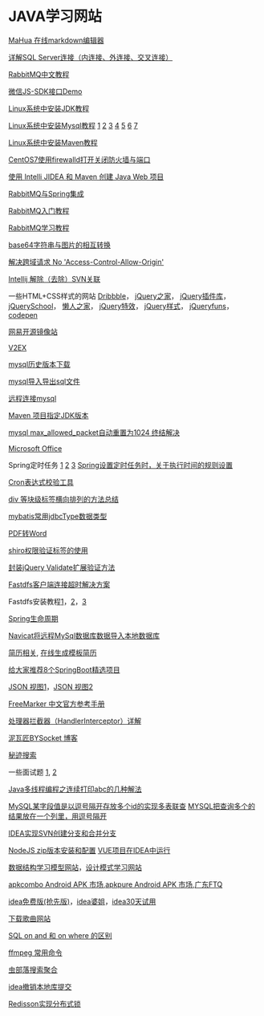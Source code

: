 # JAVA学习网站 #

[MaHua 在线markdown编辑器](http://mahua.jser.me/)

[详解SQL Server连接（内连接、外连接、交叉连接）](http://blog.csdn.net/jiuqiyuliang/article/details/10474221)

[RabbitMQ中文教程](http://www.cnblogs.com/LipeiNet/p/5973061.html)

[微信JS-SDK接口Demo](http://qydev.weixin.qq.com/wiki/index.php?title=%E5%BE%AE%E4%BF%A1JS-SDK%E6%8E%A5%E5%8F%A3)

[Linux系统中安装JDK教程](https://www.cnblogs.com/h--d/p/5071643.html)

[Linux系统中安装Mysql教程](https://www.cnblogs.com/lunatic-cto/p/6123490.html)
[1](http://www.jb51.net/article/91754.htm)
[2](http://blog.csdn.net/coroutines/article/details/7715621)
[3](http://www.jb51.net/article/108752.htm)
[4](http://blog.sina.com.cn/s/blog_694864e60102vaij.html)
[5](http://blog.csdn.net/songmao3145/article/details/77676402)
[6](https://www.cnblogs.com/java-wgm/p/6264767.html)
[7](http://blog.csdn.net/my2010sam/article/details/18664443)

[Linux系统中安装Maven教程](http://blog.csdn.net/jay_1989/article/details/52710189)

[CentOS7使用firewalld打开关闭防火墙与端口](https://www.cnblogs.com/moxiaoan/p/5683743.html)

[使用 Intelli JIDEA 和 Maven 创建 Java Web 项目](http://blog.csdn.net/myarrow/article/details/50824793)

[RabbitMQ与Spring集成](http://blog.csdn.net/JaCman/article/details/50261915)

[RabbitMQ入门教程](http://blog.csdn.net/column/details/18247.html)

[RabbitMQ学习教程](http://blog.csdn.net/column/details/slimina-rabbitmq.html)

[base64字符串与图片的相互转换](http://blog.csdn.net/qq20004604/article/details/72824147)

[解决跨域请求 No 'Access-Control-Allow-Origin'](http://www.jsjtt.com/java/JavaWebkaifa/130.html)

[Intellij 解除（去除）SVN关联](blog.csdn.net/wo541075754/article/details/49659597)

一些HTML+CSS样式的网站
[Dribbble](https://dribbble.com/)，
[jQuery之家](http://www.htmleaf.com/)，
[jQuery插件库](http://www.jq22.com/)，
[jQuerySchool](http://www.jq-school.com/)，
[懒人之家](http://www.lanrenzhijia.com/)，
[jQuery特效](http://www.huiyi8.com/jiaoben/)，
[jQuery样式](https://www.w3cplus.com/)，
[jQueryfuns](http://www.jqueryfuns.com/)，
[codepen](https://codepen.io/)

[网易开源镜像站](http://mirrors.163.com/)

[V2EX](https://www.v2ex.com/)

[mysql历史版本下载](https://downloads.mysql.com/archives/community/)

[mysql导入导出sql文件](https://www.cnblogs.com/jwlfpzj/articles/7998395.html)

[远程连接mysql](http://blog.csdn.net/a19881029/article/details/50805562)

[Maven 项目指定JDK版本](http://blog.csdn.net/maxwoods/article/details/52846930)

[mysql max_allowed_packet自动重置为1024 终结解决](https://www.cnblogs.com/qdpurple/p/5742059.html)

[Microsoft Office](http://t.cn/R2enkTR)

Spring定时任务 [1](https://www.cnblogs.com/tenWood/p/8025183.html) [2](http://blog.csdn.net/qq_33556185/article/details/51852537) [3](http://blog.csdn.net/qq_26525215/article/details/66974880) [Spring设置定时任务时，关于执行时间的规则设置](https://blog.csdn.net/aspnet2002web/article/details/52810569)

[Cron表达式校验工具](https://www.bejson.com/othertools/cronvalidate/)

[div 等块级标签横向排列的方法总结](http://blog.csdn.net/zmhawk/article/details/73293366)

[mybatis常用jdbcType数据类型](https://www.cnblogs.com/henuyuxiang/p/6233377.html)

[PDF转Word](http://app.xunjiepdf.com/pdf2word)

[shiro权限验证标签的使用](https://www.cnblogs.com/jifeng/p/4500410.html)

[封装jQuery Validate扩展验证方法](https://www.cnblogs.com/linjiqin/p/3433635.html)

[Fastdfs客户端连接超时解决方案](http://blog.csdn.net/tjcyjd/article/details/50808740)

Fastdfs安装教程[1](https://blog.csdn.net/a609733301/article/details/66975626)，[2](https://www.cnblogs.com/huangye-dream/p/3777004.html)，[3](https://blog.csdn.net/pucao_cug/article/details/71758883)

[Spring生命周期](https://www.cnblogs.com/javazhiyin/p/10905294.html)

[Navicat将远程MySql数据库数据导入本地数据库](https://blog.csdn.net/xyaydddf/article/details/53490362)

[简历相关](https://mp.weixin.qq.com/s?__biz=MzI4Njc5NjM1NQ==&mid=2247487735&idx=2&sn=2d6152ec98108797ffc749ad069ce474&chksm=ebd62fdbdca1a6cdf8ffa4730c8a17b6f75e400d8a957075723cf489f5cb3ca2dc3af776790b&mpshare=1&scene=24&srcid=0714roRSd4a82CWdukuniRuU&sharer_sharetime=1594693412157&sharer_shareid=462d2a5cf3b86051bf42aa5dd3a3d0df#rd), [在线生成模板简历](http://cvbox.sinaapp.com)

[给大家推荐8个SpringBoot精选项目](https://blog.52itstyle.com/archives/3344/)

[JSON 视图1](https://www.bejson.com/jsonviewernew/)，[JSON 视图2](http://www.ab173.com/json/jsonviewernew.php)

[FreeMarker 中文官方参考手册](http://freemarker.foofun.cn/toc.html)

[处理器拦截器（HandlerInterceptor）详解](https://www.jianshu.com/p/1e8d088c2be9)

[泥瓦匠BYSocket 博客](https://www.bysocket.com/)

[秘迹搜索](https://mijisou.com/)

一些面试题 [1](https://www.cnblogs.com/marsitman/p/9539369.html), [2](https://www.cnblogs.com/javazhiyin/p/13023668.html)

[Java多线程编程之连续打印abc的几种解法](https://www.cnblogs.com/xiaoxi/p/8035725.html)

[MySQL某字段值是以逗号隔开存放多个id的实现多表联查](https://blog.csdn.net/qq_39176834/article/details/83830039)
[MYSQL把查询多个的结果放在一个列里，用逗号隔开](https://blog.csdn.net/tian_tian_gong/article/details/84335486)

[IDEA实现SVN创建分支和合并分支](https://blog.csdn.net/bigcharsen/article/details/82230249)

[NodeJS zip版本安装和配置](https://www.jianshu.com/p/b0f97e20283f) [VUE项目在IDEA中运行](https://blog.csdn.net/Nancy50/article/details/84998636)

[数据结构学习模型网站](https://www.cs.usfca.edu/~galles/visualization/Algorithms.html)，[设计模式学习网站](https://refactoring.guru/)

[apkcombo Android APK 市场](https://apkcombo.com/zh-cn/),[apkpure Android APK 市场](https://apkpure.com/cn),[广东FTQ](https://github.com/getfotiaoqiang/download)

[idea免费版(抢先版)](https://www.jetbrains.com/resources/eap/)，[idea婆姐](http://idea.studycoder.com/)，[idea30天试用](https://www.jianshu.com/p/578eba845edd)

[下载歌曲网站](https://www.hifini.com/)

[SQL on and 和 on where 的区别](https://www.cnblogs.com/Uzai/p/11260361.html)

[ffmpeg 常用命令](https://www.hack520.com/668.html)

[虫部落搜索聚合](https://search.chongbuluo.com/)

[idea撤销本地库提交](https://www.cnblogs.com/huqi96/p/14214539.html)

[Redisson实现分布式锁](https://www.cnblogs.com/qdhxhz/p/11046905.html)
